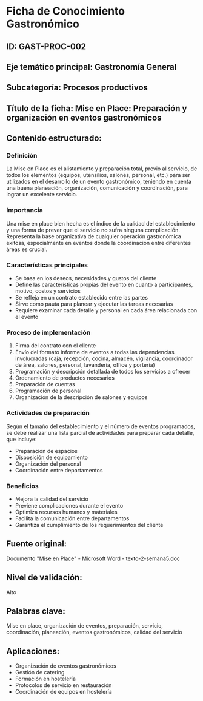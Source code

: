 # Ficha de Conocimiento Gastronómico

## ID: GAST-PROC-002

## Eje temático principal: Gastronomía General

## Subcategoría: Procesos productivos

## Título de la ficha: Mise en Place: Preparación y organización en eventos gastronómicos

## Contenido estructurado:

### Definición
La Mise en Place es el alistamiento y preparación total, previo al servicio, de todos los elementos (equipos, utensilios, salones, personal, etc.) para ser utilizados en el desarrollo de un evento gastronómico, teniendo en cuenta una buena planeación, organización, comunicación y coordinación, para lograr un excelente servicio.

### Importancia
Una mise en place bien hecha es el índice de la calidad del establecimiento y una forma de prever que el servicio no sufra ninguna complicación. Representa la base organizativa de cualquier operación gastronómica exitosa, especialmente en eventos donde la coordinación entre diferentes áreas es crucial.

### Características principales
- Se basa en los deseos, necesidades y gustos del cliente
- Define las características propias del evento en cuanto a participantes, motivo, costos y servicios
- Se refleja en un contrato establecido entre las partes
- Sirve como pauta para planear y ejecutar las tareas necesarias
- Requiere examinar cada detalle y personal en cada área relacionada con el evento

### Proceso de implementación
1. Firma del contrato con el cliente
2. Envío del formato informe de eventos a todas las dependencias involucradas (caja, recepción, cocina, almacén, vigilancia, coordinador de área, salones, personal, lavandería, office y portería)
3. Programación y descripción detallada de todos los servicios a ofrecer
4. Ordenamiento de productos necesarios
5. Preparación de cuentas
6. Programación de personal
7. Organización de la descripción de salones y equipos

### Actividades de preparación
Según el tamaño del establecimiento y el número de eventos programados, se debe realizar una lista parcial de actividades para preparar cada detalle, que incluye:
- Preparación de espacios
- Disposición de equipamiento
- Organización del personal
- Coordinación entre departamentos

### Beneficios
- Mejora la calidad del servicio
- Previene complicaciones durante el evento
- Optimiza recursos humanos y materiales
- Facilita la comunicación entre departamentos
- Garantiza el cumplimiento de los requerimientos del cliente

## Fuente original: 
Documento "Mise en Place" - Microsoft Word - texto-2-semana5.doc

## Nivel de validación: 
Alto

## Palabras clave: 
Mise en place, organización de eventos, preparación, servicio, coordinación, planeación, eventos gastronómicos, calidad del servicio

## Aplicaciones: 
- Organización de eventos gastronómicos
- Gestión de catering
- Formación en hostelería
- Protocolos de servicio en restauración
- Coordinación de equipos en hostelería
